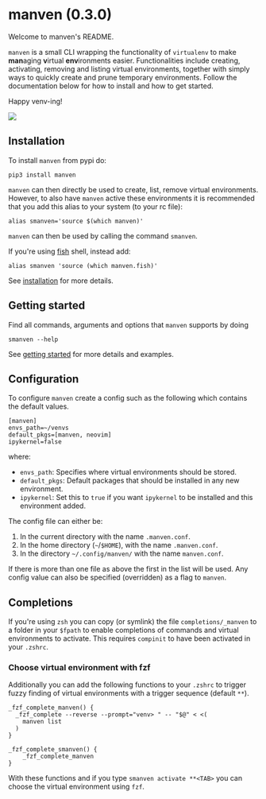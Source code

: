 # manven (0.3.0)

Welcome to manven's README.

`manven` is a small CLI wrapping the functionality of `virtualenv` to make **man**aging **v**irtual **env**ironments easier.
Functionalities include creating, activating, removing and listing virtual environments, together with simply ways to quickly create and prune temporary environments.
Follow the documentation below for how to install and how to get started.

Happy venv-ing!

![](manven.gif)

## Installation
To install ``manven`` from pypi do:
```
pip3 install manven
```
`manven` can then directly be used to create, list, remove virtual environments.
However, to also have `manven` active these environments it is recommended that you add this alias to your system (to your rc file):
```
alias smanven='source $(which manven)'
```
`manven` can then be used by calling the command `smanven`.

If you're using [fish](https://fishshell.com/) shell, instead add:
```
alias smanven 'source (which manven.fish)'
```
See [installation](https://acksld.github.io/manven/installation.html) for more details.

## Getting started
Find all commands, arguments and options that `manven` supports by doing
```
smanven --help
```
See [getting started](https://acksld.github.io/manven/usage.html) for more details and examples.

## Configuration
To configure `manven` create a config such as the following which contains the default values.
```
[manven]
envs_path=~/venvs
default_pkgs=[manven, neovim]
ipykernel=false
```
where:
* `envs_path`: Specifies where virtual environments should be stored.
* `default_pkgs`: Default packages that should be installed in any new environment.
* `ipykernel`: Set this to `true` if you want `ipykernel` to be installed and this environment added.

The config file can either be:

1. In the current directory with the name ``.manven.conf``.
2. In the home directory (``~``/``$HOME``), with the name ``.manven.conf``.
3. In the directory ``~/.config/manven/`` with the name ``manven.conf``.

If there is more than one file as above the first in the list will be used.
Any config value can also be specified (overridden) as a flag to `manven`.

## Completions
If you're using `zsh` you can copy (or symlink) the file `completions/_manven` to a folder in your `$fpath` to enable completions of commands and virtual environments to activate. This requires `compinit` to have been activated in your `.zshrc`.

### Choose virtual environment with fzf
Additionally you can add the following functions to your `.zshrc` to trigger fuzzy finding of virtual environments with a trigger sequence (default `**`).
```
_fzf_complete_manven() {
  _fzf_complete --reverse --prompt="venv> " -- "$@" < <(
    manven list
  )
}

_fzf_complete_smanven() {
    _fzf_complete_manven
}
```
With these functions and if you type `smanven activate **<TAB>` you can choose the virtual environment using `fzf`.
